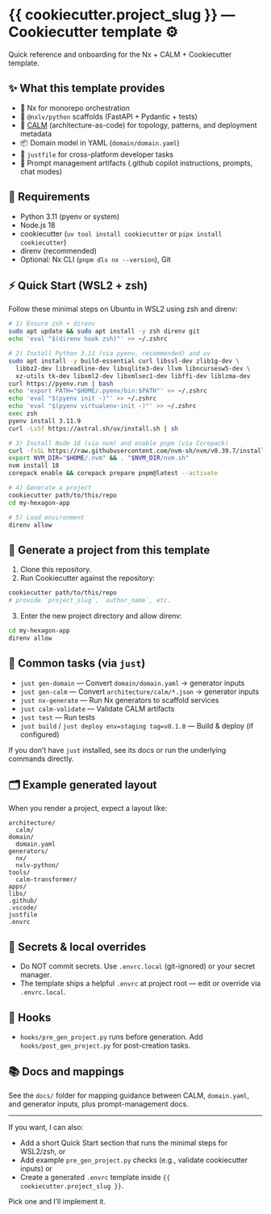 # {{ cookiecutter.project_slug }} — Cookiecutter template ⚙️

Quick reference and onboarding for the Nx + CALM + Cookiecutter template.

## ✨ What this template provides

- 🚦 Nx for monorepo orchestration
- 🐍 `@nxlv/python` scaffolds (FastAPI + Pydantic + tests)
- 🧭 [CALM](https://github.com/finos/architecture-as-code.git) (architecture-as-code) for topology, patterns, and deployment metadata
- 📦 Domain model in YAML (`domain/domain.yaml`)
- 🧰 `justfile` for cross-platform developer tasks
- 💬 Prompt management artifacts (.github copilot instructions, prompts, chat modes)

## 🔧 Requirements

- Python 3.11 (pyenv or system)
- Node.js 18
- cookiecutter (`uv tool install cookiecutter` or `pipx install cookiecutter`)
- direnv (recommended)
- Optional: Nx CLI (`pnpm dlx nx --version`), Git

## ⚡ Quick Start (WSL2 + zsh)

Follow these minimal steps on Ubuntu in WSL2 using zsh and direnv:

```bash
# 1) Ensure zsh + direnv
sudo apt update && sudo apt install -y zsh direnv git
echo 'eval "$(direnv hook zsh)"' >> ~/.zshrc

# 2) Install Python 3.11 (via pyenv, recommended) and uv
sudo apt install -y build-essential curl libssl-dev zlib1g-dev \
  libbz2-dev libreadline-dev libsqlite3-dev llvm libncursesw5-dev \
  xz-utils tk-dev libxml2-dev libxmlsec1-dev libffi-dev liblzma-dev
curl https://pyenv.run | bash
echo 'export PATH="$HOME/.pyenv/bin:$PATH"' >> ~/.zshrc
echo 'eval "$(pyenv init -)"' >> ~/.zshrc
echo 'eval "$(pyenv virtualenv-init -)"' >> ~/.zshrc
exec zsh
pyenv install 3.11.9
curl -LsSf https://astral.sh/uv/install.sh | sh

# 3) Install Node 18 (via nvm) and enable pnpm (via Corepack)
curl -fsSL https://raw.githubusercontent.com/nvm-sh/nvm/v0.39.7/install.sh | bash
export NVM_DIR="$HOME/.nvm" && . "$NVM_DIR/nvm.sh"
nvm install 18
corepack enable && corepack prepare pnpm@latest --activate

# 4) Generate a project
cookiecutter path/to/this/repo
cd my-hexagon-app

# 5) Load environment
direnv allow
```

## 🚀 Generate a project from this template

1. Clone this repository.
2. Run Cookiecutter against the repository:

```bash
cookiecutter path/to/this/repo
# provide `project_slug`, `author_name`, etc.
```

3. Enter the new project directory and allow direnv:

```bash
cd my-hexagon-app
direnv allow
```

## 🏁 Common tasks (via `just`)

- `just gen-domain` — Convert `domain/domain.yaml` → generator inputs
- `just gen-calm` — Convert `architecture/calm/*.json` → generator inputs
- `just nx-generate` — Run Nx generators to scaffold services
- `just calm-validate` — Validate CALM artifacts
- `just test` — Run tests
- `just build` / `just deploy env=staging tag=v0.1.0` — Build & deploy (if configured)

If you don’t have `just` installed, see its docs or run the underlying commands directly.

## 🗂️ Example generated layout

When you render a project, expect a layout like:

```
architecture/
  calm/
domain/
  domain.yaml
generators/
  nx/
  nxlv-python/
tools/
  calm-transformer/
apps/
libs/
.github/
.vscode/
justfile
.envrc
```

## 🔐 Secrets & local overrides

- Do NOT commit secrets. Use `.envrc.local` (git-ignored) or your secret manager.
- The template ships a helpful `.envrc` at project root — edit or override via `.envrc.local`.

## 🧩 Hooks

- `hooks/pre_gen_project.py` runs before generation. Add `hooks/post_gen_project.py` for post-creation tasks.

## 📚 Docs and mappings

See the `docs/` folder for mapping guidance between CALM, `domain.yaml`, and generator inputs, plus prompt-management docs.

---

If you want, I can also:

- Add a short Quick Start section that runs the minimal steps for WSL2/zsh, or
- Add example `pre_gen_project.py` checks (e.g., validate cookiecutter inputs) or
- Create a generated `.envrc` template inside `{{ cookiecutter.project_slug }}`.

Pick one and I’ll implement it.

